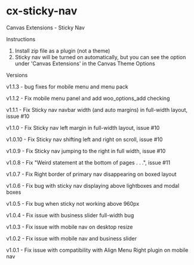 cx-sticky-nav
=============

Canvas Extensions - Sticky Nav

Instructions

1. Install zip file as a plugin (not a theme)
2. Sticky nav will be turned on automatically, but you can see the option under 'Canvas Extensions' in the Canvas Theme Options 


Versions

v1.1.3 - bug fixes for mobile menu and menu pack

v1.1.2 - Fix mobile menu panel and add woo_options_add checking

v1.1.1 - Fix Sticky nav navbar width (and auto margins) in full-width layout, issue #10 

v1.1.0 - Fix Sticky nav left margin in full-width layout, issue #10 

v1.0.10 - Fix Sticky nav shifting left and right on scroll, issue #10 

v1.0.9 - Fix Sticky nav jumping to the right in full width, issue #10 

v1.0.8 - Fix "Weird statement at the bottom of pages . . .",  issue #11

v1.0.7 - Fix Right border of primary nav disappearing on boxed layout

v1.0.6 - Fix bug with sticky nav displaying above lightboxes and modal boxes

v1.0.5 - Fix bug when sticky not working above 960px

v1.0.4 - Fix issue with business slider full-width bug

v1.0.3 - Fix issue with mobile nav on desktop resize

v1.0.2 - Fix issue with mobile nav and business slider

v1.0.1 - Fix issue with compatibility with Align Menu Right plugin on mobile nav
